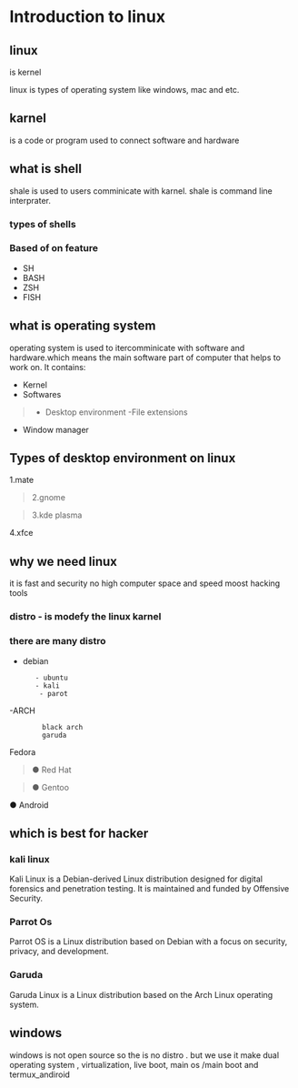 # Introduction to linux
## linux 
 is kernel 
 >
linux is types of operating system like windows, mac and etc.
## karnel  
is a code or program used to connect software and hardware
## what is shell 
shale is used to users comminicate with karnel.
shale is command line interprater.
### types of shells
  ### Based of on feature
- SH
- BASH
- ZSH
- FISH
 ## what is operating system
 operating system is used to itercomminicate with software and hardware.which means the main software 
part of computer that helps to work on.
It contains:
-   Kernel
-  Softwares
>- Desktop environment
> -File extensions
- Window manager
## Types of desktop environment on linux
1.mate 
>2.gnome
  
  > 3.kde plasma
   > 
   4.xfce
   ## why we need linux
it is fast and security
no high computer space and speed
moost hacking tools
### distro - is modefy the linux karnel 
### there are many distro
- debian
    
         - ubuntu
         - kali
          - parot 
 -ARCH
            
            black arch
            garuda
  Fedora
>● Red Hat

>● Gentoo

● Android          
## which is best for hacker
### kali linux
Kali Linux is a Debian-derived Linux distribution designed for
digital forensics and penetration testing. It is maintained and
funded by Offensive Security.
>
 ###  Parrot Os
Parrot OS is a Linux distribution based on Debian with a focus on
security, privacy, and development.
### Garuda
Garuda Linux is a Linux distribution based on the Arch Linux operating
system.
## windows
windows is not open source so the is no distro .
but we use it make dual operating system , virtualization,
live boot, main os /main boot and termux_andiroid
